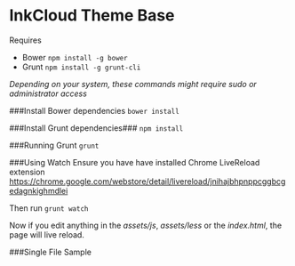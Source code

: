 InkCloud Theme Base
===================


Requires

* Bower `npm install -g bower`
* Grunt `npm install -g grunt-cli`

_Depending on your system, these commands might require sudo or administrator access_


###Install Bower dependencies
`bower install`

###Install Grunt dependencies###
`npm install`



###Running Grunt
`grunt`


###Using Watch
Ensure you have have installed Chrome LiveReload extension
https://chrome.google.com/webstore/detail/livereload/jnihajbhpnppcggbcgedagnkighmdlei

Then run 
`grunt watch`

Now if you edit anything in the _assets/js_, _assets/less_ or the _index.html_, the page will live reload.


###Single File Sample







